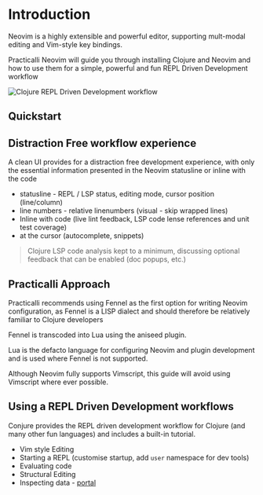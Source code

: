 # Introduction

Neovim is a highly extensible and powerful editor, supporting mult-modal editing and Vim-style key bindings.

Practicalli Neovim will guide you through installing Clojure and Neovim and how to use them for a simple, powerful and fun REPL Driven Development workflow

![Clojure REPL Driven Development workflow](https://raw.githubusercontent.com/practicalli/graphic-design/live/clojure/clojure-repl-driven-development-lifecycle-concept.png)


## Quickstart



## Distraction Free workflow experience

A clean UI provides for a distraction free development experience, with only the essential information presented in the Neovim statusline or inline with the code

* statusline - REPL / LSP status, editing mode, cursor position (line/column)
* line numbers - relative linenumbers (visual - skip wrapped lines)
* Inline with code (live lint feedback, LSP code lense references and unit test coverage)
* at the cursor (autocomplete, snippets)

> Clojure LSP code analysis kept to a minimum, discussing optional feedback that can be enabled (doc popups, etc.)


## Practicalli Approach

Practicalli recommends using Fennel as the first option for writing Neovim configuration, as Fennel is a LISP dialect and should therefore be relatively familiar to Clojure developers

Fennel is transcoded into Lua using the aniseed plugin.

Lua is the defacto language for configuring Neovim and plugin development and is used where Fennel is not supported.

Although Neovim fully supports Vimscript, this guide will avoid using Vimscript where ever possible.


## Using a REPL Driven Development workflows

Conjure provides the REPL driven development workflow for Clojure (and many other fun languages) and includes a built-in tutorial.

- Vim style Editing
- Starting a REPL (customise startup, add `user` namespace for dev tools)
- Evaluating code
- Structural Editing
- Inspecting data - [portal](https://github.com/djblue/portal)
